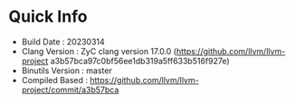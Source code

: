 # Quick Info
* Build Date : 20230314
* Clang Version : ZyC clang version 17.0.0 (https://github.com/llvm/llvm-project a3b57bca97c0bf56ee1db319a5ff633b516f927e)
* Binutils Version : master
* Compiled Based : https://github.com/llvm/llvm-project/commit/a3b57bca

